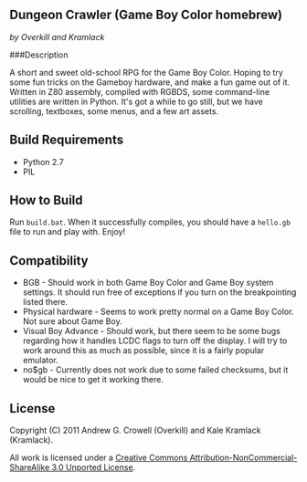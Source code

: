 Dungeon Crawler (Game Boy Color homebrew)
-----------------------------------------
*by Overkill and Kramlack*

###Description

A short and sweet old-school RPG for the Game Boy Color. Hoping to try some fun tricks on the Gameboy hardware, and make a fun game out of it. Written in Z80 assembly, compiled with RGBDS, some command-line utilities are written in Python. It's got a while to go still, but we have scrolling, textboxes, some menus, and a few art assets.

Build Requirements
------------------
* Python 2.7
* PIL

How to Build
------------

Run `build.bat`. When it successfully compiles, you should have a `hello.gb` file to run and play with. Enjoy!

Compatibility
-------------
* BGB - Should work in both Game Boy Color and Game Boy system settings. It should run free of exceptions if you turn on the breakpointing listed there.
* Physical hardware - Seems to work pretty normal on a Game Boy Color. Not sure about Game Boy.
* Visual Boy Advance - Should work, but there seem to be some bugs regarding how it handles LCDC flags to turn off the display. I will try to work around this as much as possible, since it is a fairly popular emulator.
* no$gb - Currently does not work due to some failed checksums, but it would be nice to get it working there.

License
-------
Copyright (C) 2011 Andrew G. Crowell (Overkill) and Kale Kramlack (Kramlack).

All work is licensed under a [Creative Commons Attribution-NonCommercial-ShareAlike 3.0 Unported License](http://creativecommons.org/licenses/by-nc-sa/3.0/).